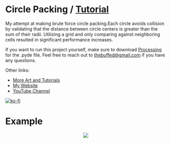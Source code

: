 # Circle Packing / [Tutorial](https://www.youtube.com/watch?v=QkJHDIwPQ9E)

My attempt at making brute force circle packing.Each circle avoids collision by validating that the distance between circle centers is greater than the sum of their radii. Utilizing a grid and only comparing against neighboring cells resulted in significant performance increases.

If you want to run this project yourself, make sure to download [Processing](processing.org) for the .pyde file. Feel free to reach out to thebuffed@gmail.com if you have any questions.

Other links:
- [More Art and Tutorials](https://github.com/erdavids/Generative-Art)
- [My Website](https://www.erdavids.com)
- [YouTube Channel](https://www.youtube.com/channel/UCUrmX3SvpPerq-KAfGBrgGQ)

[![ko-fi](https://www.ko-fi.com/img/githubbutton_sm.svg)](https://ko-fi.com/A0A6YGXL)

# Example

<p align="center"><img src="https://github.com/erdavids/Circle-Packing/blob/master/Examples/Gif/28.png"></p>
